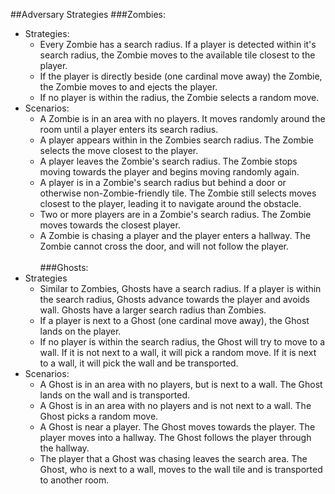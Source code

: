 ##Adversary Strategies
###Zombies:
- Strategies:
    - Every Zombie has a search radius. If a player is detected within it's search radius, the Zombie moves to the available tile closest to the player.
    - If the player is directly beside (one cardinal move away) the Zombie, the Zombie moves to and ejects the player.
    - If no player is within the radius, the Zombie selects a random move.
- Scenarios:
    - A Zombie is in an area with no players. It moves randomly around the room until a player enters its search radius.
    - A player appears within in the Zombies search radius. The Zombie selects the move closest to the player.
    - A player leaves the Zombie's search radius. The Zombie stops moving towards the player and begins moving randomly again.
    - A player is in a Zombie's search radius but behind a door or otherwise non-Zombie-friendly tile. The Zombie still selects moves closest to the player, leading it to navigate around the obstacle.
    - Two or more players are in a Zombie's search radius. The Zombie moves towards the closest player.
    - A Zombie is chasing a player and the player enters a hallway. The Zombie cannot cross the door, and will not follow the player.
      <br> <br>
###Ghosts:
- Strategies
    - Similar to Zombies, Ghosts have a search radius. If a player is within the search radius, Ghosts advance towards the player and avoids wall. Ghosts have a larger search radius than Zombies.
    - If a player is next to a Ghost (one cardinal move away), the Ghost lands on the player.
    - If no player is within the search radius, the Ghost will try to move to a wall. If it is not next to a wall, it will pick a random move. If it is next to a wall, it will pick the wall and be transported.
- Scenarios:
    - A Ghost is in an area with no players, but is next to a wall. The Ghost lands on the wall and is transported.
    - A Ghost is in an area with no players and is not next to a wall. The Ghost picks a random move.
    - A Ghost is near a player. The Ghost moves towards the player. The player moves into a hallway. The Ghost follows the player through the hallway.
    - The player that a Ghost was chasing leaves the search area. The Ghost, who is next to a wall, moves to the wall tile and is transported to another room.  